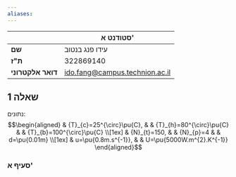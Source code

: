 ```yaml
---
aliases:
---
```

|                   | סטודנט א'                      |
| ----------------- | ------------------------------ |
| **שם**            | עידו פנג בנטוב                 |
| **ת"ז**           | 322869140                      |
| **דואר אלקטרוני** | ido.fang@campus.technion.ac.il |
## שאלה 1

נתונים:
$$\begin{aligned}
 & {T}_{c}=25^{\circ}\pu{C}, &  & {T}_{h}=80^{\circ}\pu{C} &  & {T}_{b}=100^{\circ}\pu{C}   \\[1ex]
 & {N}_{t}=150, &  & {N}_{p}=4 &  & d=\pu{0.01m} \\[1ex]
 & u=\pu{0.8m.s^{-1}}, &  & U=\pu{5000W.m^{2}.K^{-1}}
\end{aligned}$$
### סעיף א'

